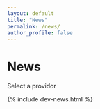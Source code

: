 ```yaml
---
layout: default
title: "News"
permalink: /news/
author_profile: false
---
```


# News

Select a providor

{% include dev-news.html %}

